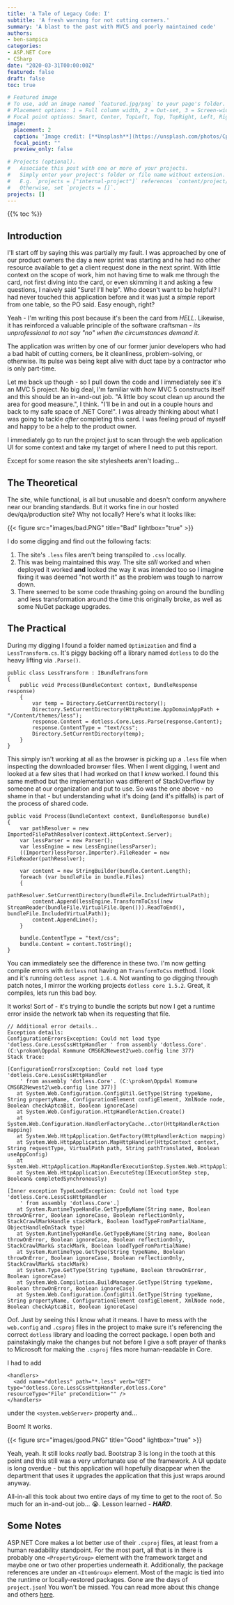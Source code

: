 ```yaml
---
title: 'A Tale of Legacy Code: I'
subtitle: 'A fresh warning for not cutting corners.'
summary: 'A blast to the past with MVC5 and poorly maintained code'
authors:
- ben-sampica
categories:
- ASP.NET Core
- CSharp
date: "2020-03-31T00:00:00Z"
featured: false
draft: false
toc: true

# Featured image
# To use, add an image named `featured.jpg/png` to your page's folder.
# Placement options: 1 = Full column width, 2 = Out-set, 3 = Screen-width
# Focal point options: Smart, Center, TopLeft, Top, TopRight, Left, Right, BottomLeft, Bottom, BottomRight
image:
  placement: 2
  caption: 'Image credit: [**Unsplash**](https://unsplash.com/photos/CpkOjOcXdUY)'
  focal_point: ""
  preview_only: false

# Projects (optional).
#   Associate this post with one or more of your projects.
#   Simply enter your project's folder or file name without extension.
#   E.g. `projects = ["internal-project"]` references `content/project/deep-learning/index.md`.
#   Otherwise, set `projects = []`.
projects: []
---
```


{{% toc %}}

## Introduction
I'll start off by saying this was partially my fault. I was approached by one of our product owners the day a new sprint was starting and he had no other resource available to get a client request done in the next sprint. With little context on the scope of work, him not having time to walk me through the card, not first diving into the card, or even skimming it and asking a few questions, I naively said "Sure! I'll help". Who doesn't want to be helpful? I had never touched this application before and it was just a _simple_ report from one table, so the PO said. Easy enough, right?

Yeah - I'm writing this post because it's been the card from _HELL_. Likewise, it has reinforced a valuable principle of the software craftsman - _its unprofessional to not say "no" when the circumstances demand it_.

The application was written by one of our former junior developers who had a bad habit of cutting corners, be it cleanliness, problem-solving, or otherwise. Its pulse was being kept alive with duct tape by a contractor who is only part-time.

Let me back up though - so I pull down the code and I immediately see it's an MVC 5 project. No big deal, I'm familiar with how MVC 5 constructs itself and this should be an in-and-out job. "A little boy scout clean up around the area for good measure.", I think. "I'll be in and out in a couple hours and back to my safe space of .NET Core!". I was already thinking about what I was going to tackle _after_ completing this card. I was feeling proud of myself and happy to be a help to the product owner.

I immediately go to run the project just to scan through the web application UI for some context and take my target of where I need to put this report.

Except for some reason the site stylesheets aren't loading...

## The Theoretical

The site, while functional, is all but unusable and doesn't conform anywhere near our branding standards. But it works fine in our hosted dev/qa/production site? Why not locally? Here's what it looks like:

{{< figure src="images/bad.PNG" title="Bad" lightbox="true" >}}

I do some digging and find out the following facts:

1. The site's `.less` files aren't being transpiled to `.css` locally.
2. This was being maintained this way. The site _still_ worked and when deployed it worked **and** looked the way it was intended too so I imagine fixing it was deemed "not worth it" as the problem was tough to narrow down.
3. There seemed to be some code thrashing going on around the bundling and less transformation around the time this originally broke, as well as some NuGet package upgrades.

## The Practical

During my digging I found a folder named `Optimization` and find a `LessTransform.cs`. It's piggy backing off a library named `dotless` to do the heavy lifting via `.Parse()`.

```
public class LessTransform : IBundleTransform
{
    public void Process(BundleContext context, BundleResponse response)
    {
        var temp = Directory.GetCurrentDirectory();
        Directory.SetCurrentDirectory(HttpRuntime.AppDomainAppPath + "/Content/themes/less");
        response.Content = dotless.Core.Less.Parse(response.Content);
        response.ContentType = "text/css";
        Directory.SetCurrentDirectory(temp);
    }
}
```

This simply isn't working at all as the browser is picking up a `.less` file when inspecting the downloaded browser files. When I went digging, I went and looked at a few sites that I had worked on that I _knew_ worked. I found this same method but the implementation was different of StackOverflow by someone at our organization and put to use. So was the one above - no shame in that - but understanding what it's doing (and it's pitfalls) is part of the process of shared code.

```
public void Process(BundleContext context, BundleResponse bundle)
{
    var pathResolver = new ImportedFilePathResolver(context.HttpContext.Server);
    var lessParser = new Parser();
    var lessEngine = new LessEngine(lessParser);
    ((Importer)lessParser.Importer).FileReader = new FileReader(pathResolver);

    var content = new StringBuilder(bundle.Content.Length);
    foreach (var bundleFile in bundle.Files)
    {
        pathResolver.SetCurrentDirectory(bundleFile.IncludedVirtualPath);
        content.Append(lessEngine.TransformToCss((new StreamReader(bundleFile.VirtualFile.Open())).ReadToEnd(), bundleFile.IncludedVirtualPath));
        content.AppendLine();
    }

    bundle.ContentType = "text/css";
    bundle.Content = content.ToString();
}
```
You can immediately see the difference in these two. I'm now getting compile errors with `dotless` not having an `TransformToCss` method. I look and it's running `dotless aspnet 1.6.4`. Not wanting to go digging through patch notes, I mirror the working projects `dotless core 1.5.2`. Great, it compiles, lets run this bad boy.

It works! Sort of - it's trying to bundle the scripts but now I get a runtime error inside the network tab when its requesting that file.

```
// Additional error details..
Exception details:
ConfigurationErrorsException: Could not load type 'dotless.Core.LessCssHttpHandler ' from assembly 'dotless.Core'. (C:\prokom\Oppdal Kommune CMS6R2Newest2\web.config line 377)
Stack trace:

[ConfigurationErrorsException: Could not load type 'dotless.Core.LessCssHttpHandler
    ' from assembly 'dotless.Core'. (C:\prokom\Oppdal Kommune CMS6R2Newest2\web.config line 377)]
   at System.Web.Configuration.ConfigUtil.GetType(String typeName, String propertyName, ConfigurationElement configElement, XmlNode node, Boolean checkAptcaBit, Boolean ignoreCase)
   at System.Web.Configuration.HttpHandlerAction.Create()
   at System.Web.Configuration.HandlerFactoryCache..ctor(HttpHandlerAction mapping)
   at System.Web.HttpApplication.GetFactory(HttpHandlerAction mapping)
   at System.Web.HttpApplication.MapHttpHandler(HttpContext context, String requestType, VirtualPath path, String pathTranslated, Boolean useAppConfig)
   at System.Web.HttpApplication.MapHandlerExecutionStep.System.Web.HttpApplication.IExecutionStep.Execute()
   at System.Web.HttpApplication.ExecuteStep(IExecutionStep step, Boolean& completedSynchronously)

[Inner exception TypeLoadException: Could not load type 'dotless.Core.LessCssHttpHandler
    ' from assembly 'dotless.Core'.]
   at System.RuntimeTypeHandle.GetTypeByName(String name, Boolean throwOnError, Boolean ignoreCase, Boolean reflectionOnly, StackCrawlMarkHandle stackMark, Boolean loadTypeFromPartialName, ObjectHandleOnStack type)
   at System.RuntimeTypeHandle.GetTypeByName(String name, Boolean throwOnError, Boolean ignoreCase, Boolean reflectionOnly, StackCrawlMark& stackMark, Boolean loadTypeFromPartialName)
   at System.RuntimeType.GetType(String typeName, Boolean throwOnError, Boolean ignoreCase, Boolean reflectionOnly, StackCrawlMark& stackMark)
   at System.Type.GetType(String typeName, Boolean throwOnError, Boolean ignoreCase)
   at System.Web.Compilation.BuildManager.GetType(String typeName, Boolean throwOnError, Boolean ignoreCase)
   at System.Web.Configuration.ConfigUtil.GetType(String typeName, String propertyName, ConfigurationElement configElement, XmlNode node, Boolean checkAptcaBit, Boolean ignoreCase)
```

Oof. Just by seeing this I know what it means. I have to mess with the `web.config` and `.csproj` files in the project to make sure it's referencing the correct `dotless` library and loading the correct package. I open both and painstakingly make the changes but not before I give a soft prayer of thanks to Microsoft for making the `.csproj` files more human-readable in Core.

I had to add

```
<handlers>
  <add name="dotless" path="*.less" verb="GET" type="dotless.Core.LessCssHttpHandler,dotless.Core" resourceType="File" preCondition="" />
</handlers>
```
under the `<system.webServer>` property and...

Boom! It works.

{{< figure src="images/good.PNG" title="Good" lightbox="true" >}}

Yeah, yeah. It still looks _really_ bad. Bootstrap 3 is long in the tooth at this point and this still was a very unfortunate use of the framework. A UI update is long overdue - but this application will hopefully disappear when the department that uses it upgrades the application that this just wraps around anyway.

All-in-all this took about two entire days of my time to get to the root of. So much for an in-and-out job... :sob:.  Lesson learned - **_HARD_**.

## Some Notes

ASP.NET Core makes a lot better use of their `.csproj` files, at least from a human readability standpoint. For the most part, all that is in there is probably one `<PropertyGroup>` element with the framework target and maybe one or two other properties underneath it. Additionally, the package references are under an `<ItemGroup>` element. Most of the magic is tied into the runtime or locally-restored packages. Gone are the days of `project.json`! You won't be missed. You can read more about this change and others [here](https://docs.microsoft.com/en-us/aspnet/core/migration/proper-to-2x/?view=aspnetcore-3.1).